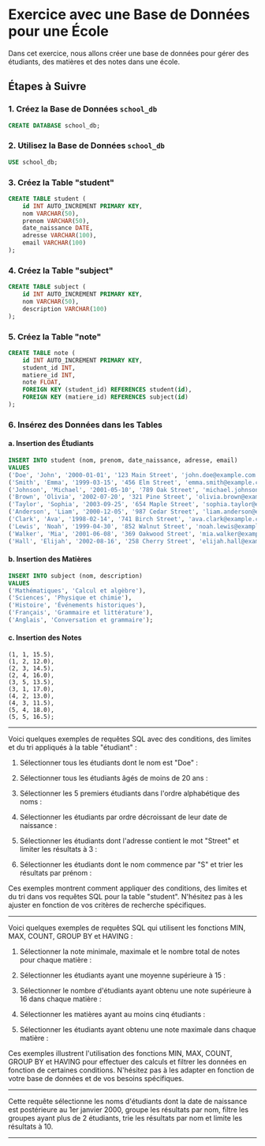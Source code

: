 # Exercice avec une Base de Données pour une École

Dans cet exercice, nous allons créer une base de données pour gérer des étudiants, des matières et des notes dans une école.

## Étapes à Suivre

### 1. Créez la Base de Données `school_db`

```sql
CREATE DATABASE school_db;
```

### 2. Utilisez la Base de Données `school_db`

```sql
USE school_db;
```

### 3. Créez la Table "student"

```sql
CREATE TABLE student (
    id INT AUTO_INCREMENT PRIMARY KEY,
    nom VARCHAR(50),
    prenom VARCHAR(50),
    date_naissance DATE,
    adresse VARCHAR(100),
    email VARCHAR(100)
);
```

### 4. Créez la Table "subject"

```sql
CREATE TABLE subject (
    id INT AUTO_INCREMENT PRIMARY KEY,
    nom VARCHAR(50),
    description VARCHAR(100)
);
```

### 5. Créez la Table "note"

```sql
CREATE TABLE note (
    id INT AUTO_INCREMENT PRIMARY KEY,
    student_id INT,
    matiere_id INT,
    note FLOAT,
    FOREIGN KEY (student_id) REFERENCES student(id),
    FOREIGN KEY (matiere_id) REFERENCES subject(id)
);
```

### 6. Insérez des Données dans les Tables

#### a. Insertion des Étudiants

```sql
INSERT INTO student (nom, prenom, date_naissance, adresse, email)
VALUES
('Doe', 'John', '2000-01-01', '123 Main Street', 'john.doe@example.com'),
('Smith', 'Emma', '1999-03-15', '456 Elm Street', 'emma.smith@example.com'),
('Johnson', 'Michael', '2001-05-10', '789 Oak Street', 'michael.johnson@example.com'),
('Brown', 'Olivia', '2002-07-20', '321 Pine Street', 'olivia.brown@example.com'),
('Taylor', 'Sophia', '2003-09-25', '654 Maple Street', 'sophia.taylor@example.com'),
('Anderson', 'Liam', '2000-12-05', '987 Cedar Street', 'liam.anderson@example.com'),
('Clark', 'Ava', '1998-02-14', '741 Birch Street', 'ava.clark@example.com'),
('Lewis', 'Noah', '1999-04-30', '852 Walnut Street', 'noah.lewis@example.com'),
('Walker', 'Mia', '2001-06-08', '369 Oakwood Street', 'mia.walker@example.com'),
('Hall', 'Elijah', '2002-08-16', '258 Cherry Street', 'elijah.hall@example.com');
```

#### b. Insertion des Matières

```sql
INSERT INTO subject (nom, description)
VALUES
('Mathématiques', 'Calcul et algèbre'),
('Sciences', 'Physique et chimie'),
('Histoire', 'Événements historiques'),
('Français', 'Grammaire et littérature'),
('Anglais', 'Conversation et grammaire');
```

#### c. Insertion des Notes

    (1, 1, 15.5),
    (1, 2, 12.0),
    (2, 3, 14.5),
    (2, 4, 16.0),
    (3, 5, 13.5),
    (3, 1, 17.0),
    (4, 2, 13.0),
    (4, 3, 11.5),
    (5, 4, 18.0),
    (5, 5, 16.5);

---

Voici quelques exemples de requêtes SQL avec des conditions, des limites et du tri appliqués à la table "étudiant" :

1. Sélectionner tous les étudiants dont le nom est "Doe" :

2. Sélectionner tous les étudiants âgés de moins de 20 ans :

3. Sélectionner les 5 premiers étudiants dans l'ordre alphabétique des noms :

4. Sélectionner les étudiants par ordre décroissant de leur date de naissance :

5. Sélectionner les étudiants dont l'adresse contient le mot "Street" et limiter les résultats à 3 :

6. Sélectionner les étudiants dont le nom commence par "S" et trier les résultats par prénom :

Ces exemples montrent comment appliquer des conditions, des limites et du tri dans vos requêtes SQL pour la table "student". N'hésitez pas à les ajuster en fonction de vos critères de recherche spécifiques.

---

Voici quelques exemples de requêtes SQL qui utilisent les fonctions MIN, MAX, COUNT, GROUP BY et HAVING :

1. Sélectionner la note minimale, maximale et le nombre total de notes pour chaque matière :

2. Sélectionner les étudiants ayant une moyenne supérieure à 15 :

3. Sélectionner le nombre d'étudiants ayant obtenu une note supérieure à 16 dans chaque matière :

4. Sélectionner les matières ayant au moins cinq étudiants :

5. Sélectionner les étudiants ayant obtenu une note maximale dans chaque matière :

Ces exemples illustrent l'utilisation des fonctions MIN, MAX, COUNT, GROUP BY et HAVING pour effectuer des calculs et filtrer les données en fonction de certaines conditions.
N'hésitez pas à les adapter en fonction de votre base de données et de vos besoins spécifiques.

---

Cette requête sélectionne les noms d'étudiants dont la date de naissance est postérieure au 1er janvier 2000, groupe les résultats par nom, filtre les groupes ayant plus de 2 étudiants, trie les résultats par nom et limite les résultats à 10.



---


